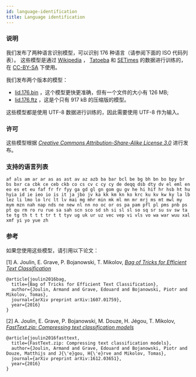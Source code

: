 ```yaml
---
id: language-identification
title: Language identification
---
```


### 说明

我们发布了两种语言识别模型，可以识别 176 种语言（请参阅下面的 ISO 代码列表）。 这些模型是通过 [Wikipedia](https://www.wikipedia.org/) ， [Tatoeba](https://tatoeba.org/eng/) 和 [SETimes](http://nlp.ffzg.hr/resources/corpora/setimes/) 的数据进行训练的，在 [CC-BY-SA](http://creativecommons.org/licenses/by-sa/3.0/) 下使用。

我们发布两个版本的模型：

* [lid.176.bin](https://s3-us-west-1.amazonaws.com/fasttext-vectors/supervised_models/lid.176.bin) ，这个模型更快更准确，但有一个文件的大小有 126 MB;
* [lid.176.ftz](https://s3-us-west-1.amazonaws.com/fasttext-vectors/supervised_models/lid.176.ftz) ，这是个只有 917 kB 的压缩版的模型。

这些模型都是使用 UTF-8 数据进行训练的，因此需要使用 UTF-8 作为输入。

### 许可

这些模型根据 [*Creative Commons Attribution-Share-Alike License 3.0*](https://creativecommons.org/licenses/by-sa/3.0/) 进行发布。

### 支持的语言列表
```
af als am ar ar as as ast av az azb ba bar bcl be bg bh bn bo bpy br bs bxr ca cbk ce ceb ckb co cs cv c cy cy de deqq dsb dty dv el eml en eo es et eu faf fr fr fyy ga gd gl gn gom gu gv he hi hif hr hsb ht hu hyia id ie ieo io is it ja jbo jv ka kk km kn ko krc ku kv kw ky la lb lez li lmo lo lrc lt lv mai mg mhr min mk ml mn mr mrj ms mt mwl my mym mzn nah nap nds ne new nl nn no oc or os pa pam pfl pl pms pnb ps pt qu rm ro ru rue sa sah scn sco sd sh si sl sl so sq sr su sv sw ta te tg th t t t tr t t tyv ug uk ur uz vec vep vi vls vo wa war wuu xal xmf yi yo yue zh
```

### 参考

如果您使用这些模型，请引用以下论文：

[1] A. Joulin, E. Grave, P. Bojanowski, T. Mikolov, [*Bag of Tricks for Efficient Text Classification*](https://arxiv.org/abs/1607.01759)
```
@article{joulin2016bag,
  title={Bag of Tricks for Efficient Text Classification},
  author={Joulin, Armand and Grave, Edouard and Bojanowski, Piotr and Mikolov, Tomas},
  journal={arXiv preprint arXiv:1607.01759},
  year={2016}
}
```
[2] A. Joulin, E. Grave, P. Bojanowski, M. Douze, H. Jégou, T. Mikolov, [*FastText.zip: Compressing text classification models* ](https://arxiv.org/abs/1612.03651)
```
@article{joulin2016fasttext,
  title={FastText.zip: Compressing text classification models},
  author={Joulin, Armand and Grave, Edouard and Bojanowski, Piotr and Douze, Matthijs and J{\'e}gou, H{\'e}rve and Mikolov, Tomas},
  journal={arXiv preprint arXiv:1612.03651},
  year={2016}
}
```
